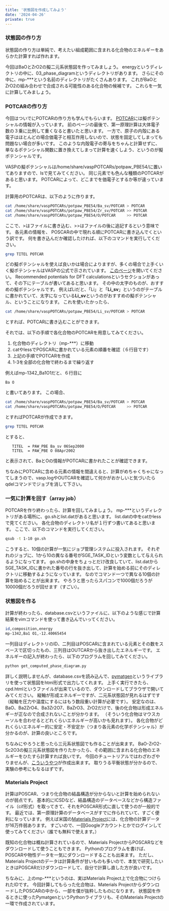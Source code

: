 ```yaml
---
title: '状態図を作成してみよう'
date: '2024-04-26'
private: true
---
```


### 状態図の作り方
状態図の作り方は単純で、考えたい組成範囲に含まれる化合物のエネルギーをあらかた計算すれば作れます。

今回はBaOとZrO2の擬二元系状態図を作ってみましょう。
energyというディレクトリの中に、03_phase_diagramというディレクトリがあります。
さらにその中に、mp-\*\*\*という名前のディレクトリがたくさんあります。
これがBaOとZrO2の組み合わせで合成される可能性のある化合物の候補です。
これらを一気に計算してみましょう。

### POTCARの作り方
今回はついでにPOTCARの作り方も学んでもらいます。
[POTCAR](https://www.vasp.at/wiki/index.php/POTCAR)には擬ポテンシャルの情報が入っています。
前のページの最後で、第一原理計算は大体電子数の３乗に比例して重くなると書いたと思います。
一方で、原子の内殻にある電子はほとんどの場合価電子と相互作用しないので、状態を固定してしまっても問題ない場合が多いです。
このような内殻電子の寄与をちゃんと計算せずに、単なるポテンシャル関数に置き換えてしまって計算を速くしよう、というのが擬ポテンシャルです。

VASPの擬ポテンシャルは/home/share/vaspPOTCARs/potpaw_PBE54/に置いてありますので、lsで見てみてください。
同じ元素でも色んな種類のPOTCARがあると思います。
POTCARによって、どこまでを価電子とするか等が違っています。

計算用のPOTCARは、以下のように作ります。

```bash
cat /home/share/vaspPOTCARs/potpaw_PBE54/Ba_sv/POTCAR > POTCAR
cat /home/share/vaspPOTCARs/potpaw_PBE54/Zr_sv/POTCAR >> POTCAR
cat /home/share/vaspPOTCARs/potpaw_PBE54/O/POTCAR     >> POTCAR
```

ここで、>はファイルに書き込む、>>はファイルの後に追記するという意味です。
各元素の情報を、 POSCARの中で現れる順にPOTCARに書き込んでくという訳です。
何を書き込んだか確認したければ、以下のコマンドを実行してください。

```bash
grep TITEL POTCAR
```

どの擬ポテンシャルを使えば良いかは場合によりますが、多くの場合で上手くいく擬ポテンシャルはVASPの公式で示されています。
[このページ](https://www.vasp.at/wiki/index.php/Available_PAW_potentials)を開いてください。
Recommended potentials for DFT calculationsというセクションがあって、その下にテーブルが書いてあると思います。
その中の太字のものが、おすすめの擬ポテンシャルです。
例えばLiだと、「Li」と「**Li_sv**」というのがテーブルに書かれていて、太字になっている**Li_sv**というのがおすすめの擬ポテンシャル、ということになります。
これを使いたかったら、

```bash
cat /home/share/vaspPOTCARs/potpaw_PBE54/Li_sv/POTCAR > POTCAR
```

とすれば、POTCARに書き込むことができます。

それでは、以下の手順で各化合物のPOTCARを用意してみてください。

1. 化合物のディレクトリ（mp-\*\*\*）に移動
2. catやlessでPOSCARに書かれている元素の順番を確認（６行目です）
3. 上記の手順でPOTCARを作成
4. 1-3を全部の化合物で終わるまで繰り返す

例えばmp-1342_Ba1O1だと、６行目に

```
Ba O
```

と書いてあります。
この場合、

```bash
cat /home/share/vaspPOTCARs/potpaw_PBE54/Ba_sv/POTCAR > POTCAR
cat /home/share/vaspPOTCARs/potpaw_PBE54/O/POTCAR     >> POTCAR
```

とすればPOTCARが作成できます。

```bash
grep TITEL POTCAR
```
とすると、

```
   TITEL  = PAW_PBE Ba_sv 06Sep2000
   TITEL  = PAW_PBE O 08Apr2002 
```

と表示されて、BaとOの情報がPOTCARに書かれたことが確認できます。

ちなみにPOTCARに含める元素の情報を間違えると、計算がめちゃくちゃになってしまうので、vasp.logやOUTCARを確認して何かがおかしいと気づいたらqdelコマンドでジョブを消して下さい。

### 一気に計算を回す（array job）

POTCARを作り終わったら、計算を回してみましょう。
mp-\*\*\*というディレクトリがある場所に、go.shとlist.datがあると思います。
list.datの中をcatかlessで見てください。
各化合物のディレクトリ名が１行ずつ書いてあると思います。
ここで、以下のコマンドを実行してください。

```bash
qsub -t 1-10 go.sh
```

こうすると、10個の計算が一気にジョブ管理システムに投入されます。
それぞれのジョブに、1から10の異なる番号がSGE_TASK_IDという変数として与えられるようになってます。
go.shの中身をちょっとだけ改良していて、list.datからSGE_TASK_IDに書かれた番号の行を抜き出して、計算を始める前にそのディレクトリに移動するようになっています。
なのでコマンド一つで異なる10個の計算を始めることが出来ます。
やろうと思ったらスパコンで1000個だろうが10000個だろうが回せます（すごい）。

### 状態図を作る
計算が終わったら、database.csvというファイルに、以下のような感じで計算結果をvimコマンドを使って書き込んでいってください。

```bash
id,composition,energy
mp-1342,Ba1 O1,-12.40065454
```

一列目はディレクトリのID、二列目はPOSCARに含まれている元素とその数をスペースで区切ったもの、三列目はOUTCARから抜き出したエネルギーです。
エネルギーの記入が終わったら、以下のプログラムを回してみてください。

```bash
python get_computed_phase_diagram.py
```

詳しく説明しませんが、database.csvを読み込んで、[pymatgen](https://pymatgen.org)というライブラリを使って状態図をhtml形式で出力してくれます。
上手く実行できたら、cpd.htmlというファイルが出来ているので、ダウンロードしてブラウザで開いてみてください。
縦軸が形成エネルギーですが、二元系状態図が見れるはずです（縦軸を圧力や温度にするにはもう数段重い計算が必要です）。
安定なのは、BaO、Ba2ZrO4、Ba3Zr2O7、BaZrO3、ZrO2だけで、後の化合物は形成エネルギーが正なので合成されないことが分かります。
（そういう化合物はマウスカーソルを合わせるとどれくらいエネルギーが高いかも見れます）。
各化合物がどれくらいエネルギー的に安定・不安定か（つまり各元素の化学ポテンシャル）が分かるのが、計算の良いところです。

ちなみにやろうと思ったら三元系状態図でも作ることが出来ます。
BaO-ZrO2-Sc2O3の擬三元系状態図を作りたかったら、その範囲に含まれる化合物のエネルギーをひたすら計算すれば良いです。
今回のチュートリアルではわざわざやりませんが、[こういうやつ](cpd.html)が作成出来ます。
取りうる平衡状態が分かるので、実験の参考にもなるはずです。


### Materials Project
計算はPOSCAR、つまり化合物の結晶構造が分からないと計算を始められないのが弱点です。
基本的にICSDなど、結晶構造のデータベースなどから構造ファイル（cif形式）を取ってきて、それをPOSCAR形式に直して使うのが一般的です。
最近では、第一原理計算のデータベースがすでに作られていて、すごく便利になっています。
例えば米国の[Materials Project](https://next-gen.materialsproject.org)には、化合物の計算データが16万件弱あります。
すごいので、一回Googleアカウントとかでログインして使ってみてください（誰でも無料で使えます。）

既知の化合物は概ね計算されているので、Materials ProjectからPOSCARなどをダウンロードして使うこともできます。
Pythonのプログラムを書けば、POSCARや物性データを一気にダウンロードすることも出来ます。
ただし、Materials Projectのデータは計算条件が甘いものも多いので、本気で研究したいときはPOSCARだけダウンロードして、自分で計算し直した方が良いです。

ちなみに、上のmp-\*\*\*というのは、実はMaterials Project上で化合物につけられたIDです。
今回計算してもらった化合物は、Materials ProjectからダウンロードしたPOSCARの中から、一部を僕が抜粋したものになります。
状態図を作るときに使ったPymatgenというPythonライブラリも、そのMaterials Projectの一環で作成されています。

